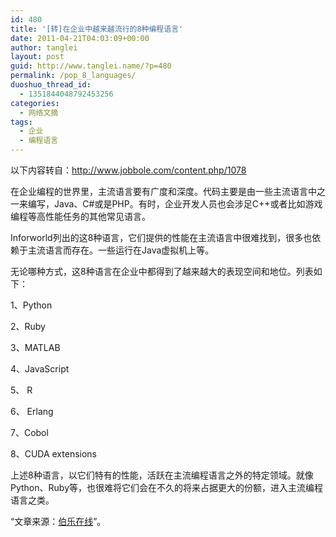 ```yaml
---
id: 480
title: '[转]在企业中越来越流行的8种编程语言'
date: 2011-04-21T04:03:09+00:00
author: tanglei
layout: post
guid: http://www.tanglei.name/?p=480
permalink: /pop_8_languages/
duoshuo_thread_id:
  - 1351844048792453256
categories:
  - 网络文摘
tags:
  - 企业
  - 编程语言
---
```

以下内容转自：<http://www.jobbole.com/content.php/1078>

在企业编程的世界里，主流语言要有广度和深度。代码主要是由一些主流语言中之一来编写，Java、C#或是PHP。有时，企业开发人员也会涉足C++或者比如游戏编程等高性能任务的其他常见语言。

Inforworld列出的这8种语言，它们提供的性能在主流语言中很难找到，很多也依赖于主流语言而存在。一些运行在Java虚拟机上等。

无论哪种方式，这8种语言在企业中都得到了越来越大的表现空间和地位。列表如下：

1、Python

2、Ruby

3、MATLAB

4、JavaScript

5、 R

6、 Erlang

7、Cobol

8、CUDA extensions

上述8种语言，以它们特有的性能，活跃在主流编程语言之外的特定领域。就像Python、Ruby等，也很难将它们会在不久的将来占据更大的份额，进入主流编程语言之类。

“文章来源：[伯乐在线](http://www.jobbole.com/)”。